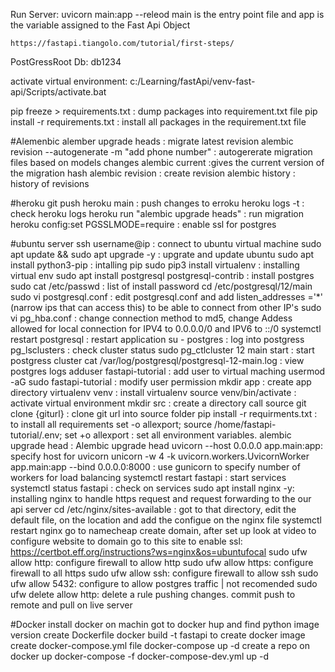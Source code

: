 Run Server: uvicorn main:app --releod main is the entry point file and app is the variable assigned to the Fast Api Object 

    https://fastapi.tiangolo.com/tutorial/first-steps/

PostGressRoot Db: db1234    

activate virtual environment: c:/Learning/fastApi/venv-fast-api/Scripts/activate.bat

pip freeze > requirements.txt : dump packages into requirement.txt file
pip install -r requirements.txt : install all packages in the requirement.txt file 

#Alemenbic
alember upgrade heads : migrate latest revision
alembic revision --autogenerate  -m "add phone number" : autogererate migration files based on models changes
alembic current :gives the current version of the migration hash
alembic revision : create revision
alembic history  : history of revisions 


#heroku
git push heroku main : push changes to erroku
heroku logs -t : check heroku logs
heroku run "alembic upgrade heads" : run migration
heroku config:set PGSSLMODE=require : enable ssl for postgres 

#ubuntu server
ssh username@ip : connect to ubuntu virtual machine
sudo apt update && sudo apt upgrade -y : upgrate and update ubuntu
sudo apt install python3-pip : intalling pip
sudo pip3 install virtualenv : installing virtual env
sudo apt install postgresql postgresql-contrib : install postgres
sudo cat /etc/passwd : list of install password 
cd /etc/postgresql/12/main 
sudo vi postgresql.conf : edit postgresql.conf and add listen_addresses ='*' (narrow ips that can access this) to be able to connect from other IP's
sudo vi  pg_hba.conf : change connection method to md5, change Addess allowed for local connection for IPV4 to 0.0.0.0/0 and IPV6 to ::/0 
systemctl restart postgresql : restart application
su - postgres : log into postgress
pg_lsclusters : check cluster status
sudo pg_ctlcluster 12 main start : start postgress cluster
cat /var/log/postgresql/postgresql-12-main.log : view postgres logs
adduser fastapi-tutorial : add user to virtual maching
usermod -aG sudo fastapi-tutorial : modify user permission
mkdir app : create app directory
virtualenv venv : install virtualenv
source venv/bin/activate : activate virtual environment
mkdir src : create a directory call source
git clone {giturl} : clone git url into source folder
pip install -r requirments.txt : to install all requirements
set -o allexport; source /home/fastapi-tutorial/.env; set +o allexport : set all environment variables. 
alembic upgrade head : Alembic upgrade head
uvicorn --host 0.0.0.0 app.main:app: specify host for uvicorn
unicorn -w 4 -k uvicorn.workers.UvicornWorker app.main:app --bind 0.0.0.0:8000 : use gunicorn to specify number of workers for load balancing
systemctl restart fastapi : start services
systemctl status fastapi : check on services
sudo apt install nginx -y: installing nginx to handle https request and request forwarding to the our api server 
cd /etc/nginx/sites-available : got to that directory, edit the default file, on the location and add the configue on the nginx file
systemctl restart nginx
go to namecheap create domain, 
after set up look at video to configure website to domain
go to this site to enable ssl: https://certbot.eff.org/instructions?ws=nginx&os=ubuntufocal
sudo ufw allow http: configure firewall to allow http
sudo ufw allow https: configure firewall to all https
sudo ufw allow ssh: configure firewall to allow ssh
sudo ufw allow 5432: configure to allow postgres traffic | not recomended
sudo ufw delete allow http: delete a rule
pushing changes. commit push to remote and pull on live server


#Docker
install docker on machin
got to docker hup and find python image version
create Dockerfile
docker build -t fastapi to create docker image
create docker-compose.yml file 
docker-compose up -d
create a repo on docker up
docker-compose -f docker-compose-dev.yml up -d




